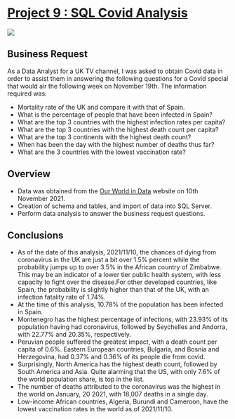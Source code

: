 # [Project 9 : SQL Covid Analysis](https://github.com/davidgomezpr1/SQL_Covid_Analysis/blob/main/Covid_Analysis)
![](https://images.unsplash.com/photo-1583946099379-f9c9cb8bc030?ixlib=rb-1.2.1&ixid=MnwxMjA3fDB8MHxwaG90by1wYWdlfHx8fGVufDB8fHx8&auto=format&fit=crop&w=1170&q=80)

## Business Request

As a Data Analyst for a UK TV channel, I was asked to obtain Covid data in order to assist them in answering the following questions for a Covid special that would air the following week on November 19th. The information required was:

- Mortality rate of the UK and compare it with that of Spain.
- What is the percentage of people that have been infected in Spain?
- What are the top 3 countries with the highest infection rates per capita?
- What are the top 3 countries with the highest death count per capita?
- What are the top 3 continents with the highest death count?
- When has been the day with the highest number of deaths thus far?
- What are the 3 countries with the lowest vaccination rate?

## Overview

- Data was obtained from the [Our World in Data](https://ourworldindata.org/coronavirus) website on 10th November 2021.
- Creation of schema and tables, and import of data into SQL Server.
- Perform data analysis to answer the business request questions.

## Conclusions

- As of the date of this analysis, 2021/11/10, the chances of dying from coronavirus in the UK are just a bit over 1.5% percent while the probability jumps up to over 3.5% in the African country of Zimbabwe. This may be an indicator of a lower tier public health system, with less capacity to fight over the disease.For other developed countries, like Spain, the probability is slightly higher than that of the UK, with an infection fatality rate of 1.74%.
- At the time of this analysis, 10.78% of the population has been infected in Spain.
- Montenegro has the highest percentage of infections, with 23.93% of its population having had coronavirus, followed by Seychelles and Andorra, with 22.77% and 20.35%, respectively.
- Peruvian people suffered the greatest impact, with a death count per capita of 0.6%. Eastern European countries, Bulgaria, and Bosnia and Herzegovina, had 0.37% and 0.36% of its people die from covid.
- Surprisingly, North America has the highest death count, followed by South America and Asia. Quite alarming that the US, with only 7.6% of the world population share, is top in the list.
- The number of deaths attributed to the coronavirus was the highest in the world on January, 20 2021, with 18,007 deaths in a single day.
- Low-income African countries, Algeria, Burundi and Cameroon, have the lowest vaccination rates in the world as of 2021/11/10.
